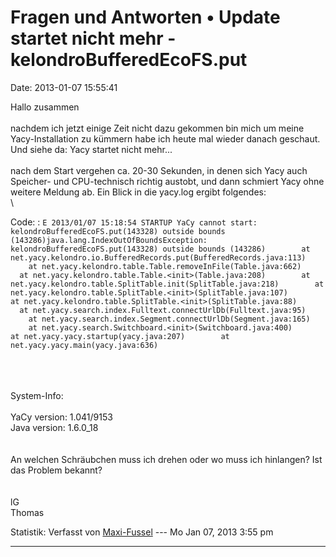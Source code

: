 Fragen und Antworten • Update startet nicht mehr - kelondroBufferedEcoFS.put
============================================================================

Date: 2013-01-07 15:55:41

Hallo zusammen\
\
nachdem ich jetzt einige Zeit nicht dazu gekommen bin mich um meine
Yacy-Installation zu kümmern habe ich heute mal wieder danach geschaut.
Und siehe da: Yacy startet nicht mehr\...\
\
nach dem Start vergehen ca. 20-30 Sekunden, in denen sich Yacy auch
Speicher- und CPU-technisch richtig austobt, und dann schmiert Yacy ohne
weitere Meldung ab. Ein Blick in die yacy.log ergibt folgendes:\
\

Code: 
:   `E 2013/01/07 15:18:54 STARTUP YaCy cannot start: kelondroBufferedEcoFS.put(143328) outside bounds (143286)java.lang.IndexOutOfBoundsException: kelondroBufferedEcoFS.put(143328) outside bounds (143286)        at net.yacy.kelondro.io.BufferedRecords.put(BufferedRecords.java:113)        at net.yacy.kelondro.table.Table.removeInFile(Table.java:662)        at net.yacy.kelondro.table.Table.<init>(Table.java:208)        at net.yacy.kelondro.table.SplitTable.init(SplitTable.java:218)        at net.yacy.kelondro.table.SplitTable.<init>(SplitTable.java:107)        at net.yacy.kelondro.table.SplitTable.<init>(SplitTable.java:88)        at net.yacy.search.index.Fulltext.connectUrlDb(Fulltext.java:95)        at net.yacy.search.index.Segment.connectUrlDb(Segment.java:165)        at net.yacy.search.Switchboard.<init>(Switchboard.java:400)        at net.yacy.yacy.startup(yacy.java:207)        at net.yacy.yacy.main(yacy.java:636)`

\
\
\
System-Info:\
\
YaCy version: 1.041/9153\
Java version: 1.6.0\_18\
\
\
An welchen Schräubchen muss ich drehen oder wo muss ich hinlangen? Ist
das Problem bekannt?\
\
\
lG\
Thomas

Statistik: Verfasst von
[Maxi-Fussel](http://forum.yacy-websuche.de/memberlist.php?mode=viewprofile&u=409)
--- Mo Jan 07, 2013 3:55 pm

------------------------------------------------------------------------
